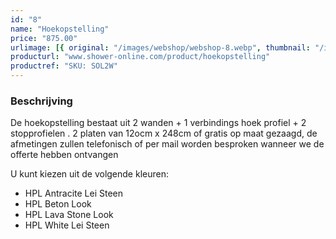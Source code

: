```yaml
---
id: "8"
name: "Hoekopstelling"
price: "875.00"
urlimage: [{ original: "/images/webshop/webshop-8.webp", thumbnail: "/images/webshop/webshop-8.webp" }]
producturl: "www.shower-online.com/product/hoekopstelling"
productref: "SKU: SOL2W"
---
```


### Beschrijving

De hoekopstelling bestaat uit 2 wanden + 1 verbindings hoek profiel + 2 stopprofielen . 2 platen van 12ocm x 248cm of gratis op maat gezaagd, de afmetingen zullen telefonisch of per mail worden besproken wanneer we de offerte hebben ontvangen

U kunt kiezen uit de volgende kleuren:

- HPL Antracite Lei Steen
- HPL Beton Look
- HPL Lava Stone Look
- HPL White Lei Steen

